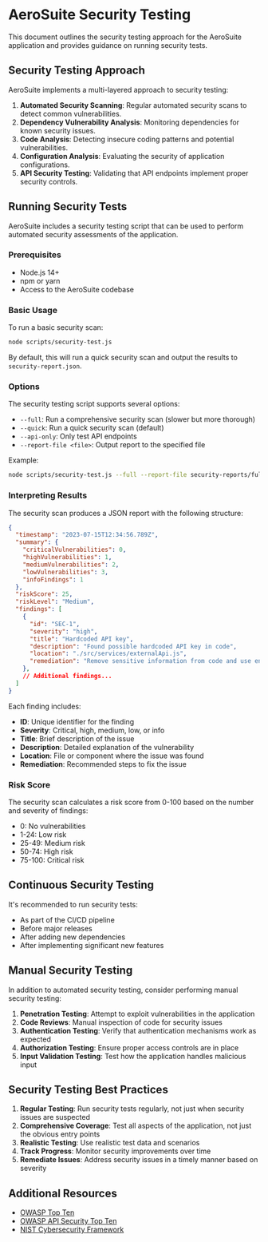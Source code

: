 # AeroSuite Security Testing

This document outlines the security testing approach for the AeroSuite application and provides guidance on running security tests.

## Security Testing Approach

AeroSuite implements a multi-layered approach to security testing:

1. **Automated Security Scanning**: Regular automated security scans to detect common vulnerabilities.
2. **Dependency Vulnerability Analysis**: Monitoring dependencies for known security issues.
3. **Code Analysis**: Detecting insecure coding patterns and potential vulnerabilities.
4. **Configuration Analysis**: Evaluating the security of application configurations.
5. **API Security Testing**: Validating that API endpoints implement proper security controls.

## Running Security Tests

AeroSuite includes a security testing script that can be used to perform automated security assessments of the application.

### Prerequisites

- Node.js 14+
- npm or yarn
- Access to the AeroSuite codebase

### Basic Usage

To run a basic security scan:

```bash
node scripts/security-test.js
```

By default, this will run a quick security scan and output the results to `security-report.json`.

### Options

The security testing script supports several options:

- `--full`: Run a comprehensive security scan (slower but more thorough)
- `--quick`: Run a quick security scan (default)
- `--api-only`: Only test API endpoints
- `--report-file <file>`: Output report to the specified file

Example:

```bash
node scripts/security-test.js --full --report-file security-reports/full-scan-2023-07-15.json
```

### Interpreting Results

The security scan produces a JSON report with the following structure:

```json
{
  "timestamp": "2023-07-15T12:34:56.789Z",
  "summary": {
    "criticalVulnerabilities": 0,
    "highVulnerabilities": 1,
    "mediumVulnerabilities": 2,
    "lowVulnerabilities": 3,
    "infoFindings": 1
  },
  "riskScore": 25,
  "riskLevel": "Medium",
  "findings": [
    {
      "id": "SEC-1",
      "severity": "high",
      "title": "Hardcoded API key",
      "description": "Found possible hardcoded API key in code",
      "location": "./src/services/externalApi.js",
      "remediation": "Remove sensitive information from code and use environment variables instead"
    },
    // Additional findings...
  ]
}
```

Each finding includes:
- **ID**: Unique identifier for the finding
- **Severity**: Critical, high, medium, low, or info
- **Title**: Brief description of the issue
- **Description**: Detailed explanation of the vulnerability
- **Location**: File or component where the issue was found
- **Remediation**: Recommended steps to fix the issue

### Risk Score

The security scan calculates a risk score from 0-100 based on the number and severity of findings:
- 0: No vulnerabilities
- 1-24: Low risk
- 25-49: Medium risk
- 50-74: High risk
- 75-100: Critical risk

## Continuous Security Testing

It's recommended to run security tests:
- As part of the CI/CD pipeline
- Before major releases
- After adding new dependencies
- After implementing significant new features

## Manual Security Testing

In addition to automated security testing, consider performing manual security testing:

1. **Penetration Testing**: Attempt to exploit vulnerabilities in the application
2. **Code Reviews**: Manual inspection of code for security issues
3. **Authentication Testing**: Verify that authentication mechanisms work as expected
4. **Authorization Testing**: Ensure proper access controls are in place
5. **Input Validation Testing**: Test how the application handles malicious input

## Security Testing Best Practices

1. **Regular Testing**: Run security tests regularly, not just when security issues are suspected
2. **Comprehensive Coverage**: Test all aspects of the application, not just the obvious entry points
3. **Realistic Testing**: Use realistic test data and scenarios
4. **Track Progress**: Monitor security improvements over time
5. **Remediate Issues**: Address security issues in a timely manner based on severity

## Additional Resources

- [OWASP Top Ten](https://owasp.org/www-project-top-ten/)
- [OWASP API Security Top Ten](https://owasp.org/www-project-api-security/)
- [NIST Cybersecurity Framework](https://www.nist.gov/cyberframework) 
